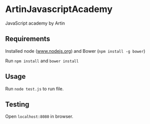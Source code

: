 # ArtinJavascriptAcademy
JavaScript academy by Artin

## Requirements
Installed node (www.nodejs.org) and Bower (`npm install -g bower`)

Run `npm install` and `bower install`

## Usage
Run `node test.js` to run file.

## Testing
Open `localhost:8080` in browser.
